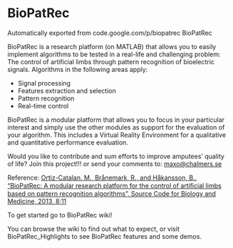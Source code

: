 # BioPatRec
Automatically exported from code.google.com/p/biopatrec
BioPatRec

BioPatRec is a research platform (on MATLAB) that allows you to easily implement algorithms to be tested in a real-life and challenging problem: The control of artificial limbs through pattern recognition of bioelectric signals. Algorithms in the following areas apply:

* Signal processing
* Features extraction and selection
* Pattern recognition
* Real-time control

BioPatRec is a modular platform that allows you to focus in your particular interest and simply use the other modules as support for the evaluation of your algorithm. This includes a Virtual Reality Environment for a qualitative and quantitative performance evaluation.

Would you like to contribute and sum efforts to improve amputees’ quality of life? Join this project!!! or send your comments to: maxo@chalmers.se

Reference: [Ortiz-Catalan, M., Brånemark, R., and Håkansson, B., “BioPatRec: A modular research platform for the control of artiﬁcial limbs based on pattern recognition algorithms”, Source Code for Biology and Medicine, 2013, 8:11](http://www.scfbm.org/content/8/1/11/)

To get started go to BioPatRec wiki!

You can browse the wiki to find out what to expect, or visit BioPatRec_Highlights to see BioPatRec features and some demos.
